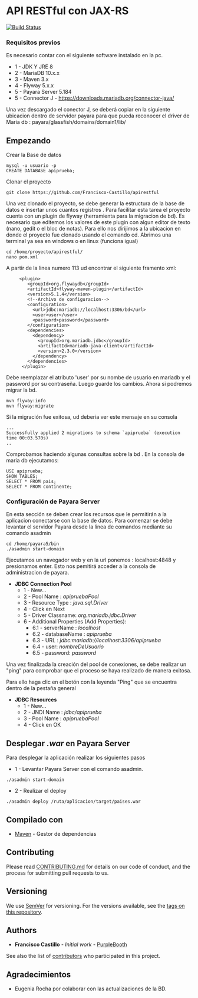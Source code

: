 # API RESTful con JAX-RS
[![Build Status](https://travis-ci.org/Francisco-Castillo/apirestful.svg?branch=master)](https://travis-ci.org/Francisco-Castillo/apirestful)
### Requisitos previos

Es necesario contar con el siguiente software instalado en la pc.
 * 1 - JDK Y JRE 8
 * 2 - MariaDB 10.x.x
 * 3 - Maven 3.x
 * 4 - Flyway 5.x.x
 * 5 - Payara Server 5.184
 * 5 - Connector J - https://downloads.mariadb.org/connector-java/

Una vez descargado el conector J, se deberá copiar en la siguiente ubicacion dentro de servidor payara para que pueda reconocer el driver de Maria db : payara/glassfish/domains/domain1/lib/

## Empezando

Crear la Base de datos
```
mysql -u usuario -p
CREATE DATABASE apiprueba;
```
Clonar el proyecto
```
git clone https://github.com/Francisco-Castillo/apirestful
```
Una vez clonado el proyecto, se debe generar la estructura de la base de datos e insertar unos cuantos registros . Para facilitar esta tarea el proyecto cuenta con un plugin de flyway (herramienta para la migracion de bd). Es necesario que editemos los valores de este plugin con algun editor de texto (nano, gedit o el bloc de notas). Para ello nos dirijimos a la ubicacion en donde el proyecto fue clonado usando el comando cd.
Abrimos una terminal ya sea en windows o en linux (funciona igual)
```
cd /home/proyecto/apirestful/
nano pom.xml
```
A partir de la linea numero 113 ud encontrar el siguiente framento xml: 
```
     <plugin>
        <groupId>org.flywaydb</groupId>
        <artifactId>flyway-maven-plugin</artifactId>
        <version>5.1.4</version>
        <!--Archivo de configuracion-->
        <configuration>
          <url>jdbc:mariadb://localhost:3306/bd</url>
          <user>user</user>
          <password>password</password>
        </configuration>
        <dependencies>
          <dependency>
            <groupId>org.mariadb.jdbc</groupId>
            <artifactId>mariadb-java-client</artifactId>
            <version>2.3.0</version>
          </dependency> 
        </dependencies>
      </plugin>
```
Debe reemplazar el atributo 'user' por su nombe de usuario en mariadb y el password por su contraseña.
Luego guarde los cambios. Ahora si podremos migrar la bd.
```
mvn flyway:info
mvn flyway:migrate
```
Si la migración fue exitosa, ud deberia ver este mensaje en su consola
```
...
Successfully applied 2 migrations to schema `apiprueba` (execution time 00:03.570s)
..
```
Comprobamos haciendo algunas consultas sobre la bd . En la consola de maria db ejecutamos:
```
USE apiprueba;
SHOW TABLES;
SELECT * FROM pais;
SELECT * FROM continente;
```

### Configuración de Payara Server
En esta sección se deben crear los recursos que le permitirán a la aplicacion conectarse con la base de datos. Para comenzar se debe levantar el servidor Payara desde la linea de comandos mediante su comando asadmin
```
cd /home/payara5/bin
./asadmin start-domain
```
Ejecutamos un navegador web y en la url ponemos : localhost:4848 y presionamos enter. Esto nos pemitirá acceder a la consola de administracion de payara.

* **JDBC Connection Pool**
  * 1 - New...
  * 2 - Pool Name :     *apipruebaPool*
  * 3 - Resource Type : *java.sql.Driver*
  * 4 - Click en Next
  * 5 - Driver Classname:  *org.mariadb.jdbc.Driver*
  * 6 - Additional Properties (Add Properties):
    * 6.1 - serverName : *localhost*
    * 6.2 - databaseName : *apiprueba*
    * 6.3 - URL : *jdbc:mariadb://localhost:3306/apiprueba*
    * 6.4 - user: *nombreDeUsuario*
    * 6.5 - password: *password*
    
Una vez finalizada la creación del pool de conexiones, se debe realizar un "ping" para comprobar que el proceso se haya realizado de manera exitosa.

Para ello haga clic en el botón con la leyenda "Ping" que se encuentra dentro de la pestaña general 

    
* **JDBC Resources**
  * 1 - New...
  * 2 - JNDI Name :     *jdbc/apiprueba*
  * 3 - Pool Name : *apipruebaPool*
  * 4 - Click en OK
  
## Desplegar *.war* en Payara Server

Para desplegar la aplicación realizar los siguientes pasos
* 1 - Levantar Payara Server con el comando asadmin.

```
./asadmin start-domain
```
* 2 - Realizar el deploy

```
./asadmin deploy /ruta/aplicacion/target/paises.war
```

## Compilado con

* [Maven](https://maven.apache.org/) - Gestor de dependencias

## Contributing

Please read [CONTRIBUTING.md](https://gist.github.com/PurpleBooth/b24679402957c63ec426) for details on our code of conduct, and the process for submitting pull requests to us.

## Versioning

We use [SemVer](http://semver.org/) for versioning. For the versions available, see the [tags on this repository](https://github.com/your/project/tags). 

## Authors

* **Francisco Castillo** - *Initial work* - [PurpleBooth](https://github.com/PurpleBooth)

See also the list of [contributors](https://github.com/your/project/contributors) who participated in this project.



## Agradecimientos

* Eugenia Rocha por colaborar con las actualizaciones de la BD.

